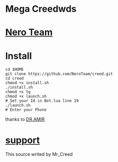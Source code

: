 # Mega Creedwds
# [Nero Team](https://t.me/NeroTeam)
# Install 
```
cd $HOME
git clone https://github.com/NeroTeam/creed.git
cd creed
chmod +x install.sh
./install.sh
chmod +x tg
chmod +x launch.sh
# Set your Id in Bot.lua line 19
./launch.sh
# Enter your Phone 
```
thanks to [DR.AMIR](https://telegram.me/bots_sudo)
# [support](https://telegram.me/Mr_Creed)
This source writed by Mr_Creed
